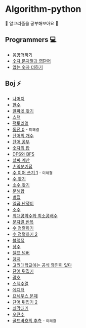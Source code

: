 # Algorithm-python
:tulip: 알고리즘을 공부해보아요 :tulip:

## Programmers :computer:
* [음양더하기](https://github.com/haremeat/Algorithm/blob/main/programmers/76501.py)
* [숫자 문자열과 영단어](https://github.com/haremeat/Algorithm/blob/main/programmers/81301.py)
* [없는 숫자 더하기](https://github.com/haremeat/Algorithm/blob/main/programmers/86051.py)


## Boj :zap:
* [나머지](https://github.com/haremeat/Algorithm/blob/main/boj/10430.py)
* [한수](https://github.com/haremeat/Algorithm/blob/main/boj/1065.py)
* [알파벳 찾기](https://github.com/haremeat/Algorithm/blob/main/boj/10809.py)
* [스택](https://github.com/haremeat/Algorithm/blob/main/boj/10828.py)
* [팩토리얼](https://github.com/haremeat/Algorithm/blob/main/boj/10872.py)
* [동전 0](https://github.com/haremeat/Algorithm/blob/main/boj/11047.py) - `미해결`
* [단어의 개수](https://github.com/haremeat/Algorithm/blob/boj/main/1152.py)
* [단어 공부](https://github.com/haremeat/Algorithm/blob/main/boj/1157.py)
* [숫자의 합](https://github.com/haremeat/Algorithm/blob/main/boj/11720.py)
* [DFS와 BFS](https://github.com/haremeat/Algorithm/blob/main/boj/1260.py)
* [날짜 계산](https://github.com/haremeat/Algorithm/blob/main/boj/1476.py)
* [손익분기점](https://github.com/haremeat/Algorithm/blob/main/boj/1712.py)
* [수 이어 쓰기 1](https://github.com/haremeat/Algorithm/blob/main/boj/1748.py) - `미해결`
* [수 찾기](https://github.com/haremeat/Algorithm/blob/main/boj/1920.py)
* [소수 찾기](https://github.com/haremeat/Algorithm/blob/main/boj/1978.py)
* [분해합](https://github.com/haremeat/Algorithm/blob/main/boj/2231.py)
* [벌집](https://github.com/haremeat/Algorithm/blob/main/boj/2292.py)
* [일곱 난쟁이](https://github.com/haremeat/Algorithm/blob/main/boj/2309.py)
* [소수](https://github.com/haremeat/Algorithm/blob/main/boj/2581.py)
* [최대공약수와 최소공배수](https://github.com/haremeat/Algorithm/blob/main/boj/2609.py)
* [문자열 반복](https://github.com/haremeat/Algorithm/blob/main/boj/2675.py)
* [수 정렬하기](https://github.com/haremeat/Algorithm/blob/main/boj/2750.py)
* [수 정렬하기 2](https://github.com/haremeat/Algorithm/blob/main/boj/2751.py)
* [블랙잭](https://github.com/haremeat/Algorithm/blob/main/boj/2798.py)
* [상수](https://github.com/haremeat/Algorithm/blob/main/boj/2908.py)
* [셀프 넘버](https://github.com/haremeat/Algorithm/blob/main/boj/4673.py)
* [덩치](https://github.com/haremeat/Algorithm/blob/main/boj/7568.py)
* [고려대학교에는 공식 와인이 있다](https://github.com/haremeat/Algorithm/blob/main/boj/16673.py)
* [단어 뒤집기](https://github.com/haremeat/Algorithm/blob/main/boj/9093.py)
* [괄호](https://github.com/haremeat/Algorithm/blob/main/boj/9012.py)
* [스택수열](https://github.com/haremeat/Algorithm/blob/main/boj/1874.py)
* [에디터](https://github.com/haremeat/Algorithm/blob/main/boj/1406.py)
* [요세푸스 문제](https://github.com/haremeat/Algorithm/blob/main/boj/1158.py)
* [단어 뒤집기 2](https://github.com/haremeat/Algorithm/blob/main/boj/17413.py)
* [쇠막대기](https://github.com/haremeat/Algorithm/blob/main/boj/10799.py)
* [오큰수](https://github.com/haremeat/Algorithm/blob/main/boj/17298.py)
* [골드바흐의 추측](https://github.com/haremeat/Algorithm/blob/main/boj/6588.py) - `미해결`
